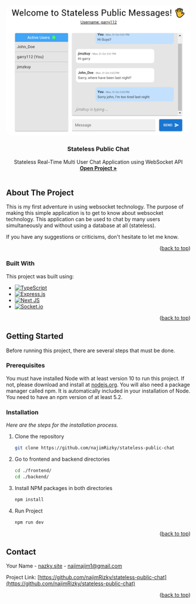 <!-- Improved compatibility of back to top link: See: https://github.com/othneildrew/Best-README-Template/pull/73 -->
<a name="readme-top"></a>
<!--
*** Thanks for checking out the Best-README-Template. If you have a suggestion
*** that would make this better, please fork the repo and create a pull request
*** or simply open an issue with the tag "enhancement".
*** Don't forget to give the project a star!
*** Thanks again! Now go create something AMAZING! :D
-->



<!-- PROJECT SHIELDS -->
<!--
*** I'm using markdown "reference style" links for readability.
*** Reference links are enclosed in brackets [ ] instead of parentheses ( ).
*** See the bottom of this document for the declaration of the reference variables
*** for contributors-url, forks-url, etc. This is an optional, concise syntax you may use.
*** https://www.markdownguide.org/basic-syntax/#reference-style-links
-->




<!-- PROJECT LOGO -->
<br />
<div align="center">
  <a href="https://stateless-public-chat.vercel.app/" >
    <img src="https://raw.githubusercontent.com/najimRizky/stateless-public-chat/master/screenshot.png" alt="Screenshot" style="border-radius: 20px " width="600">
  </a>

  <h3 align="center">Stateless Public Chat</h3>

  <p align="center">
    Stateless Real-Time Multi User Chat Application using WebSocket API
    <br />
    <a href="https://stateless-public-chat.vercel.app/"><strong>Open Project »</strong></a>
    <br />
    <br />
  </p>
</div>

<!-- ABOUT THE PROJECT -->
## About The Project

This is my first adventure in using websocket technology. The purpose of making this simple application is to get to know about websocket technology. This application can be used to chat by many users simultaneously and without using a database at all (stateless).

If you have any suggestions or criticisms, don't hesitate to let me know.

<p align="right">(<a href="#readme-top">back to top</a>)</p>

### Built With

This project was built using:

* [![TypeScript](https://img.shields.io/badge/typescript-%23007ACC.svg?style=for-the-badge&logo=typescript&logoColor=white)](https://www.typescriptlang.org/)
* [![Express.js](https://img.shields.io/badge/express.js-%23404d59.svg?style=for-the-badge&logo=express&logoColor=%2361DAFB)](https://expressjs.com/)
* [![Next JS](https://img.shields.io/badge/Next-black?style=for-the-badge&logo=next.js&logoColor=white)](https://nextjs.org/)
* [![Socket.io](https://img.shields.io/badge/Socket.io-black?style=for-the-badge&logo=socket.io&badgeColor=010101)](https://socket.io/)


<p align="right">(<a href="#readme-top">back to top</a>)</p>



<!-- GETTING STARTED -->
## Getting Started

Before running this project, there are several steps that must be done.

### Prerequisites

You must have installed Node with at least version 10 to run this project. If not, please download and install at [nodejs.org](https://nodejs.org). You will also need a package manager called npm. It is automatically included in your installation of Node. You need to have an npm version of at least 5.2.


### Installation

_Here are the steps for the installation process._

1. Clone the repository
   ```sh
   git clone https://github.com/najimRizky/stateless-public-chat
   ```
3. Go to frontend and backend directories
   ```sh
   cd ./frontend/
   cd ./backend/
   ```
3. Install NPM packages in both directories
   ```sh
   npm install
   ```
4. Run Project
   ```sh
   npm run dev
   ```

<p align="right">(<a href="#readme-top">back to top</a>)</p>


<!-- CONTACT -->
## Contact

Your Name - [nazky.site](https://nazky.site) - najimajim1@gmail.com

Project Link: [https://github.com/najimRizky/stateless-public-chat](https://github.com/najimRizky/stateless-public-chat)

<p align="right">(<a href="#readme-top">back to top</a>)</p>

